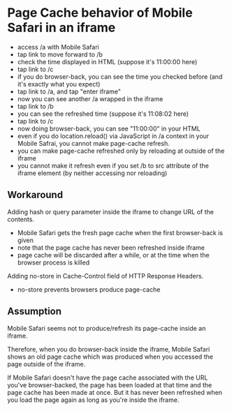 # Page Cache behavior of Mobile Safari in an iframe

- access /a with Mobile Safari
- tap link to move forward to /b
- check the time displayed in HTML (suppose it's 11:00:00 here)
- tap link to /c
 - if you do browser-back, you can see the time you checked before (and it's exactly what you expect)
- tap link to /a, and tap "enter iframe"
- now you can see another /a wrapped in the iframe
- tap link to /b
- you can see the refreshed time (suppose it's 11:08:02 here)
- tap link to /c
- now doing browser-back, you can see "11:00:00" in your HTML
 - even if you do location.reload() via JavaScript in /a context in your Mobile Safrai, you cannot make page-cache refresh.
 - you can make page-cache refreshed only by reloading at outside of the iframe
  - you cannot make it refresh even if you set /b to src attribute of the iframe element (by neither accessing nor reloading)

## Workaround

Adding hash or query parameter inside the iframe to change URL of the contents.

- Mobile Safari gets the fresh page cache when the first browser-back is given
- note that the page cache has never been refreshed inside iframe
 - page cache will be discarded after a while, or at the time when the browser process is killed

Adding no-store in Cache-Control field of HTTP Response Headers.

- no-store prevents browsers produce page-cache

## Assumption

Mobile Safari seems not to produce/refresh its page-cache inside an iframe.

Therefore, when you do browser-back inside the iframe,
Mobile Safari shows an old page cache which was produced when you accessed the page outside of the iframe.

If Mobile Safari doesn't have the page cache associated with the URL you've browser-backed,
the page has been loaded at that time and the page cache has been made at once.
But it has never been refreshed when you load the page again as long as you're inside the iframe.
